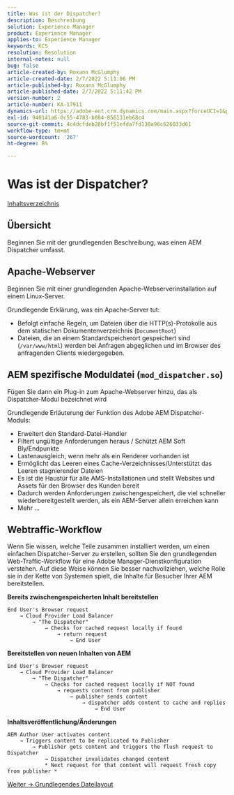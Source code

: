```yaml
---
title: Was ist der Dispatcher?
description: Beschreibung
solution: Experience Manager
product: Experience Manager
applies-to: Experience Manager
keywords: KCS
resolution: Resolution
internal-notes: null
bug: false
article-created-by: Roxann McGlumphy
article-created-date: 2/7/2022 5:11:06 PM
article-published-by: Roxann McGlumphy
article-published-date: 2/7/2022 5:11:42 PM
version-number: 2
article-number: KA-17911
dynamics-url: https://adobe-ent.crm.dynamics.com/main.aspx?forceUCI=1&pagetype=entityrecord&etn=knowledgearticle&id=35d146ef-3888-ec11-93b0-0022480837ff
exl-id: 940141a6-0c55-4783-b084-856131eb68c4
source-git-commit: 4c4dcfdeb28bf1f51efda7fd138a96c626033d61
workflow-type: tm+mt
source-wordcount: '267'
ht-degree: 8%

---
```



# Was ist der Dispatcher?

[Inhaltsverzeichnis](https://experienceleague.adobe.com/docs/experience-cloud-kcs/kbarticles/KA-17490.html?lang=de)

## Übersicht

Beginnen Sie mit der grundlegenden Beschreibung, was einen AEM Dispatcher umfasst.

## Apache-Webserver

Beginnen Sie mit einer grundlegenden Apache-Webserverinstallation auf einem Linux-Server.

Grundlegende Erklärung, was ein Apache-Server tut:

- Befolgt einfache Regeln, um Dateien über die HTTP(s)-Protokolle aus dem statischen Dokumentenverzeichnis (`DocumentRoot`)
- Dateien, die an einem Standardspeicherort gespeichert sind (`/var/www/html`) werden bei Anfragen abgeglichen und im Browser des anfragenden Clients wiedergegeben.




## AEM spezifische Moduldatei (`mod_dispatcher.so`)

Fügen Sie dann ein Plug-in zum Apache-Webserver hinzu, das als Dispatcher-Modul bezeichnet wird

Grundlegende Erläuterung der Funktion des Adobe AEM Dispatcher-Moduls:

- Erweitert den Standard-Datei-Handler
- Filtert ungültige Anforderungen heraus / Schützt AEM Soft Bly/Endpunkte
- Lastenausgleich, wenn mehr als ein Renderer vorhanden ist
- Ermöglicht das Leeren eines Cache-Verzeichnisses/Unterstützt das Leeren stagnierender Dateien
- Es ist die Haustür für alle AMS-Installationen und stellt Websites und Assets für den Browser des Kunden bereit
- Dadurch werden Anforderungen zwischengespeichert, die viel schneller wiederbereitgestellt werden, als ein AEM-Server allein erreichen kann
- Mehr ...

## Webtraffic-Workflow

Wenn Sie wissen, welche Teile zusammen installiert werden, um einen einfachen Dispatcher-Server zu erstellen, sollten Sie den grundlegenden Web-Traffic-Workflow für eine Adobe Manager-Dienstkonfiguration verstehen.
Auf diese Weise können Sie besser nachvollziehen, welche Rolle sie in der Kette von Systemen spielt, die Inhalte für Besucher Ihrer AEM bereitstellen.

<b>Bereits zwischengespeicherten Inhalt bereitstellen</b>

```
End User's Browser request 
    → Cloud Provider Load Balancer 
        → "The Dispatcher" 
            → Checks for cached request locally if found 
                → return request 
                    → End User
```

<b>Bereitstellen von neuen Inhalten von AEM</b>

```
End User's Browser request 
    → Cloud Provider Load Balancer 
        → "The Dispatcher" 
            → Checks for cached request locally if NOT found 
                → requests content from publisher 
                    → publisher sends content 
                        → dispatcher adds content to cache and replies 
                            → End User
```

<b>Inhaltsveröffentlichung/Änderungen</b>

```
AEM Author User activates content 
    → Triggers content to be replicated to Publisher 
        → Publisher gets content and triggers the flush request to Dispatcher 
            → Dispatcher invalidates changed content 
            * Next request for that content will request fresh copy from publisher *
```

[Weiter -> Grundlegendes Dateilayout](https://experienceleague.adobe.com/docs/experience-cloud-kcs/kbarticles/KA-17502.html?lang=de)